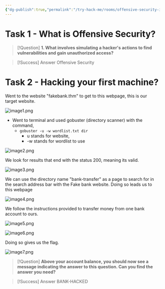 ```yaml
---
{"dg-publish":true,"permalink":"/try-hack-me/rooms/offensive-security-intro/","created":"2024-12-03T17:33:00.000-05:00","updated":"2025-03-12T00:21:28.552-04:00"}
---
```


# Task 1 - What is Offensive Security?

> [!Question] 
> **1. What involves simulating a hacker's actions to find vulnerabilities and gain unauthorized access?**

> [!Success] Answer
> Offensive Security
# Task 2 - Hacking your first machine?

Went to the website "fakebank.thm" to get to this webpage, this is our target website.

![image1.png](/img/user/TryHackMe/THM_Images/acf96107ebcdb83fcf1bec8f941ca9f5.png)
    
- Went to terminal and used gobuster (directory scanner) with the command,
	- `gobuster -u -w wordlist.txt dir`
		- u stands for website,
		- -w stands for wordlist to use

![image2.png](/img/user/TryHackMe/THM_Images/6a7537a4e7ae499408851abefd0fcf8b.png)
    
We look for results that end with the status 200, meaning its valid.

![image3.png](/img/user/TryHackMe/THM_Images/5c915fd54d201c926df92e9260ef2972.png)
    
We can use the directory name "bank-transfer" as a page to search for in the search address bar with the Fake bank website. Doing so leads us to this webpage

![image4.png](/img/user/TryHackMe/THM_Images/58fd67157772bc9c263f5ecac8ec532b.png)
    
We follow the instructions provided to transfer money from one bank account to ours.

![image5.png](/img/user/TryHackMe/THM_Images/96e7d0c66f513b968763ba069a1a7480.png)

![image6.png](/img/user/TryHackMe/THM_Images/e88db595d8983a5c06c666d7d5795f33.png)
    
Doing so gives us the flag.

![image7.png](/img/user/TryHackMe/THM_Images/5a3bfd8f1ea05cda0f35c8e7e70c24ff.png)

> [!Question] 
**Above your account balance, you should now see a message indicating the answer to this question. Can you find the answer you need?**

> [!Success] Answer
BANK-HACKED
